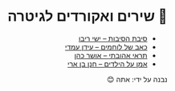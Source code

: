 <!DOCTYPE html>
<html lang="he" dir="rtl">
<head>
  <meta charset="UTF-8">
  <title>אקורדים לגיטרה</title>
  <link rel="stylesheet" href="style.css">
</head>
<body>
  <h1>🎸 שירים ואקורדים לגיטרה</h1>
  <ul>
    <li><a href="#">סיבת הסיבות – ישי ריבו</a></li>
    <li><a href="#">כאב של לוחמים – עידן עמדי</a></li>
    <li><a href="#">תראי אהובתי – אושר כהן</a></li>
    <li><a href="#">אמן על הילדים – חנן בן ארי</a></li>
  </ul>
  <p>נבנה על ידי: אתה 😊</p>
</body>
</html>
